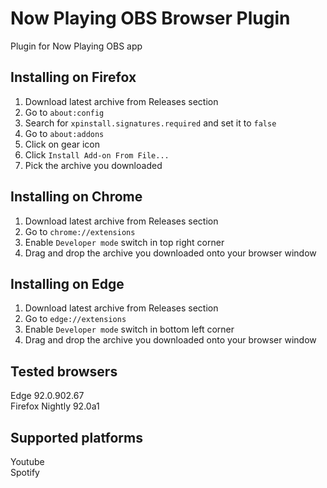 # Now Playing OBS Browser Plugin
Plugin for Now Playing OBS app

## Installing on Firefox
1. Download latest archive from Releases section
2. Go to `about:config`
3. Search for `xpinstall.signatures.required` and set it to `false`
4. Go to `about:addons`
5. Click on gear icon
6. Click `Install Add-on From File...`
7. Pick the archive you downloaded

## Installing on Chrome
1. Download latest archive from Releases section
2. Go to `chrome://extensions`
3. Enable `Developer mode` switch in top right corner
4. Drag and drop the archive you downloaded onto your browser window

## Installing on Edge
1. Download latest archive from Releases section
2. Go to `edge://extensions`
3. Enable `Developer mode` switch in bottom left corner
4. Drag and drop the archive you downloaded onto your browser window

## Tested browsers
Edge 92.0.902.67  
Firefox Nightly 92.0a1

## Supported platforms
Youtube  
Spotify
